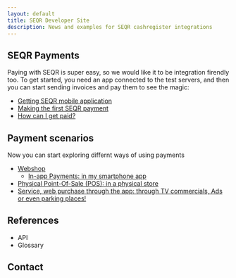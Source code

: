 ```yaml
---
layout: default
title: SEQR Developer Site
description: News and examples for SEQR cashregister integrations
---
```


## SEQR Payments

Paying with SEQR is super easy, so we would like it to be integration firendly too.
To get started, you need an app connected to the test servers, and then you can
start sending invoices and pay them to see the magic:
 
* [Getting SEQR mobile application](app)
* [Making the first SEQR payment](merchant/payment) 
* [How can I get paid?](merchant)

## Payment scenarios

Now you can start exploring differnt ways of using payments 

* [Webshop](/merchant/ecommerce)
   * [In-app Payments: in my smartphone app](/merchant/inapp)
* [Physical Point-Of-Sale (POS): in a physical store](/merchant/pos)
* [Service, web purchase through the app: through TV commercials, Ads or even parking places!](/merchant/externalservices)

## References 

* API
* Glossary

## Contact
